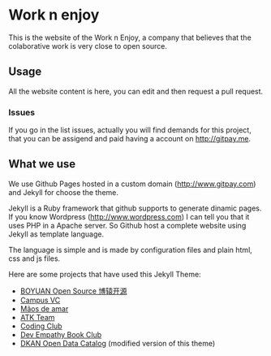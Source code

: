 # Work n enjoy

This is the website of the Work n Enjoy, a company that believes that the colaborative work is very close to open source.

## Usage
All the website content is here, you can edit and then request a pull request.

### Issues
If you go in the list issues, actually you will find demands for this project, that you can be assigend and paid having a account on http://gitpay.me.

## What we use

We use Github Pages hosted in a custom domain (http://www.gitpay.com) and Jekyll for choose the theme.

Jekyll is a Ruby framework that github supports to generate dinamic pages. If you know Wordpress (http://www.wordpress.com) I can tell you that it uses PHP in a Apache server. So Github host a complete website using Jekyll as template language.

The language is simple and is made by configuration files and plain html, css and js files.

Here are some projects that have used this Jekyll Theme:
* [BOYUAN Open Source 博辕开源](https://boyuanitsm.github.io)
* [Campus VC](https://mrchildneo.github.io/mrchildneo/)
* [Mãos de amar](https://www.maosdeamar.com.br/)
* [ATK Team](http://www.atksec.com/)
* [Coding Club](https://ourcodingclub.github.io/)
* [Dev Empathy Book Club](http://www.devempathybook.club/)
* [DKAN Open Data Catalog](http://getdkan.com) (modified version of this theme)
